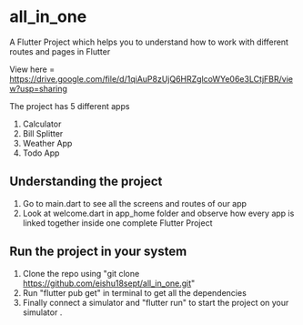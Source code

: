 # all_in_one

A Flutter Project which helps you to understand how to work with different routes and pages in Flutter

View here = https://drive.google.com/file/d/1qiAuP8zUjQ6HRZglcoWYe06e3LCtjFBR/view?usp=sharing

The project has 5 different apps 
1) Calculator 
2) Bill Splitter
3) Weather App
4) Todo App

## Understanding the project
1) Go to main.dart to see all the screens and routes of our app
2) Look at welcome.dart in app_home folder and observe how every app is linked together inside one complete Flutter Project


## Run the project in your system

1) Clone the repo using  "git clone https://github.com/eishu18sept/all_in_one.git"
2) Run "flutter pub get" in terminal to get all the dependencies
3) Finally connect a simulator and "flutter run" to start the project on your simulator .
